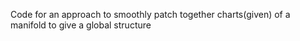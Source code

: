Code for an approach to smoothly patch together charts(given) of a manifold to give a global structure
